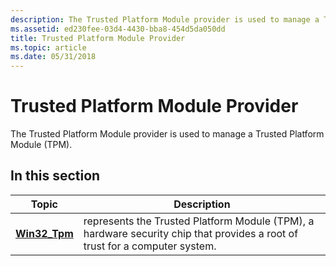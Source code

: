 ```yaml
---
description: The Trusted Platform Module provider is used to manage a Trusted Platform Module (TPM).
ms.assetid: ed230fee-03d4-4430-bba8-454d5da050dd
title: Trusted Platform Module Provider
ms.topic: article
ms.date: 05/31/2018
---
```


# Trusted Platform Module Provider

The Trusted Platform Module provider is used to manage a Trusted Platform Module (TPM).

## In this section



| Topic                                      | Description                                                                                                                            |
|--------------------------------------------|----------------------------------------------------------------------------------------------------------------------------------------|
| [**Win32\_Tpm**](win32-tpm.md)<br/> | represents the Trusted Platform Module (TPM), a hardware security chip that provides a root of trust for a computer system.<br/> |



 

 

 




